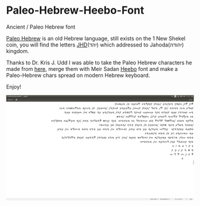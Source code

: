 # Paleo-Hebrew-Heebo-Font
Ancient / Paleo Hebrew font

[Paleo Hebrew](https://en.wikipedia.org/wiki/Paleo-Hebrew_alphabet) is an old Hebrew language, still exists on the 1 New Shekel coin, you will find the letters [JHD](https://he.wikipedia.org/wiki/יהוד_מדינתא_(מטבע))(יהד) which addressed to Jahoda(יהודה) kingdom.

Thanks to Dr. Kris J. Udd I was able to take the Paleo Hebrew characters he made from [here](http://www.bibleplaces.com/paleo_hebrew_fonts/), merge them with Meir Sadan [Heebo](https://github.com/meirsadan/heebo) font and make a Paleo-Hebrew chars spread on modern Hebrew keyboard.

Enjoy!

![](Images/Screenshot%20from%202017-08-06%2013-37-00.png)
